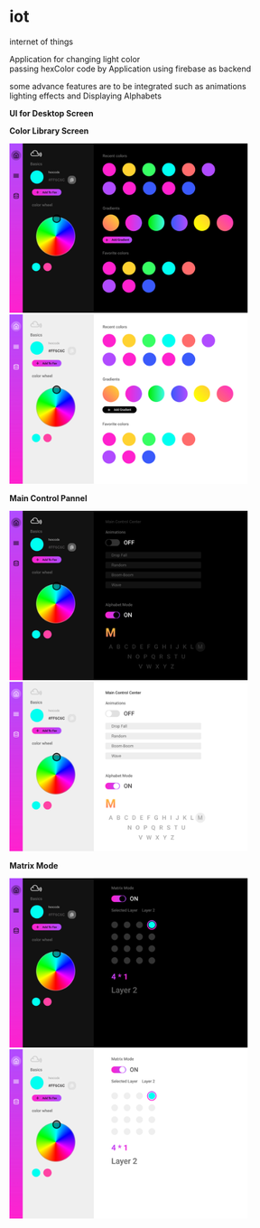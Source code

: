 # iot
internet of things

Application for changing light color <br>
passing hexColor code by Application using firebase as backend <br>

some advance features are to be integrated such as animations <br>
lighting effects and Displaying Alphabets

<b>UI for Desktop Screen</b>

<b>Color Library Screen</b>

<img src="screenshots/Desktop/Desktop-ColorLibDK.jpg" height=300>
<img src="screenshots/Desktop/Desktop-ColorLibLT.jpg" height=300>

<b>Main Control Pannel</b>

<img src="screenshots/Desktop/Desktop-controlPannelDK.jpg" height=300>
<img src="screenshots/Desktop/Desktop-controlPannelLT.jpg" height=300>

<b>Matrix Mode</b>

<img src="screenshots/Desktop/Desktop-MatrixDK.jpg" height=300>
<img src="screenshots/Desktop/Desktop-MatrixLT.jpg" height=300>


